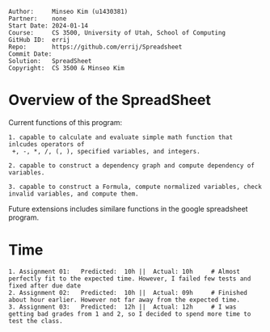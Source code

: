 ```
Author:		Minseo Kim (u1430381)
Partner:	none
Start Date:	2024-01-14
Course:		CS 3500, University of Utah, School of Computing
GitHub ID:	errij
Repo:		https://github.com/errij/Spreadsheet
Commit Date:
Solution:	SpreadSheet
Copyright:	CS 3500 & Minseo Kim
```

# Overview of the SpreadSheet

Current functions of this program:
	
	1. capable to calculate and evaluate simple math function that inlcudes operators of
	 +, -, *, /, (, ), specified variables, and integers.

	2. capable to construct a dependency graph and compute dependency of variables. 

	3. capable to construct a Formula, compute normalized variables, check invalid variables, and compute them.


Future extensions includes similare functions in the google spreadsheet program.

# Time

	1. Assignment 01:	Predicted:	10h	||	Actual:	10h		# Almost perfectly fit to the expected time. However, I failed few tests and fixed after due date
	2. Assignment 02:	Predicted:	10h	||	Actual:	09h		# Finished about hour earlier. However not far away from the expected time. 
	3. Assignment 03:	Predicted:	12h	||	Actual:	12h		# I was getting bad grades from 1 and 2, so I decided to spend more time to test the class. 